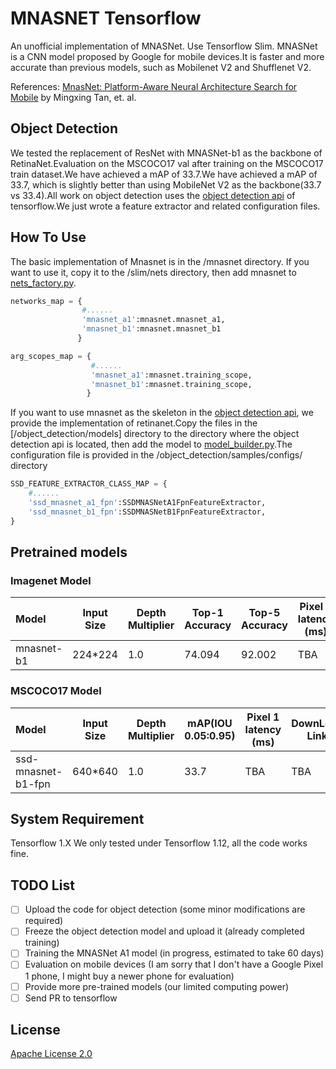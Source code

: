 # MNASNET Tensorflow

 An unofficial implementation of MNASNet.
 Use Tensorflow Slim.
 MNASNet is a CNN model proposed by Google for mobile devices.It is faster and more accurate than previous models, such as Mobilenet V2 and Shufflenet V2.

 References: [MnasNet: Platform-Aware Neural Architecture Search for Mobile](https://arxiv.org/pdf/1807.11626.pdf) by Mingxing Tan, et. al.

## Object Detection
  We tested the replacement of ResNet with MNASNet-b1 as the backbone of RetinaNet.Evaluation on the MSCOCO17 val after training on the MSCOCO17 train dataset.We have achieved a mAP of 33.7.We have achieved a mAP of 33.7, which is slightly better than using MobileNet V2 as the backbone(33.7 vs 33.4).All work on object detection uses the [object detection api](https://github.com/tensorflow/models/tree/master/research/object_detection) of tensorflow.We just wrote a feature extractor and related configuration files.

## How To Use
 The basic implementation of Mnasnet is in the /mnasnet directory. If you want to use it, copy it to the /slim/nets directory, then add mnasnet to [nets_factory.py](https://github.com/tensorflow/models/blob/r1.13.0/research/slim/nets/nets_factory.py).
 
```python
networks_map = {
                #......
                'mnasnet_a1':mnasnet.mnasnet_a1,
                'mnasnet_b1':mnasnet.mnasnet_b1
               }

arg_scopes_map = {
                  #......
                  'mnasnet_a1':mnasnet.training_scope,
                  'mnasnet_b1':mnasnet.training_scope,
                 }
```
 If you want to use mnasnet as the skeleton in the [object detection api](https://github.com/tensorflow/models/tree/master/research/object_detection), we provide the implementation of retinanet.Copy the files in the [/object_detection/models] directory to the directory where the object detection api is located, then add the model to [model_builder.py](https://github.com/tensorflow/models/blob/r1.13.0/research/object_detection/builders/model_builder.py).The configuration file is provided in the /object_detection/samples/configs/ directory
 
```python
SSD_FEATURE_EXTRACTOR_CLASS_MAP = {
    #......
    'ssd_mnasnet_a1_fpn':SSDMNASNetA1FpnFeatureExtractor,
    'ssd_mnasnet_b1_fpn':SSDMNASNetB1FpnFeatureExtractor,
}
```
## Pretrained models

### Imagenet Model
| Model | Input Size | Depth Multiplier | Top-1 Accuracy | Top-5 Accuracy | Pixel 1 latency (ms) | DownLoad Link |
| :---- | ---------- | ---------------- | -------------- | -------------- | -------------------- | ------------- |
| mnasnet-b1| 224*224 | 1.0 | 74.094 | 92.002 | TBA | [mnasnet_b1_1.0_224.tar](https://drive.google.com/open?id=1A04CaDk6WhXCwZ1ivkLQxE1YhPV1WYcz)

### MSCOCO17 Model
| Model | Input Size | Depth Multiplier | mAP(IOU 0.05:0.95) |  Pixel 1 latency (ms) | DownLoad Link |
| :---- | ---------- | ---------------- | ------------------ | -------------- | -------------------- |
| ssd-mnasnet-b1-fpn| 640*640 | 1.0 | 33.7 | TBA | TBA

## System Requirement

  Tensorflow 1.X 
  We only tested under Tensorflow 1.12, all the code works fine.

## TODO List
 
  * [ ] Upload the code for object detection (some minor modifications are required)
  * [ ] Freeze the object detection model and upload it (already completed training)
  * [ ] Training the MNASNet A1 model (in progress, estimated to take 60 days)
  * [ ] Evaluation on mobile devices (I am sorry that I don't have a Google Pixel 1 phone, I might buy a newer phone for evaluation)
  * [ ] Provide more pre-trained models (our limited computing power)
  * [ ] Send PR to tensorflow

## License
 
 [Apache License 2.0](LICENSE)